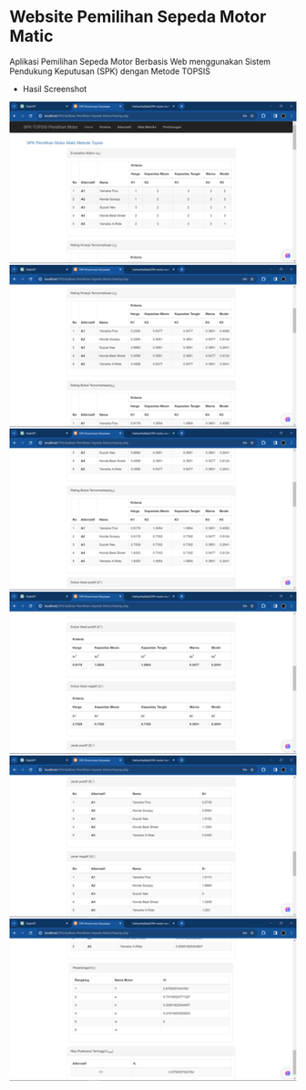 # Website Pemilihan Sepeda Motor Matic

Aplikasi Pemilihan Sepeda Motor Berbasis Web menggunakan Sistem Pendukung Keputusan (SPK) dengan Metode TOPSIS

- Hasil Screenshot

![Hasil Screenshot](<./hasil/Screenshot%20(40).png>)
![Hasil Screenshot](<./hasil/Screenshot%20(41).png>)
![Hasil Screenshot](<./hasil/Screenshot%20(42).png>)
![Hasil Screenshot](<./hasil/Screenshot%20(43).png>)
![Hasil Screenshot](<./hasil/Screenshot%20(44).png>)
![Hasil Screenshot](<./hasil/Screenshot%20(45).png>)
